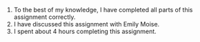 1. To the best of my knowledge, I have completed all parts of this assignment correctly.
2. I have discussed this assignment with Emily Moise.
3. I spent about 4 hours completing this assignment. 